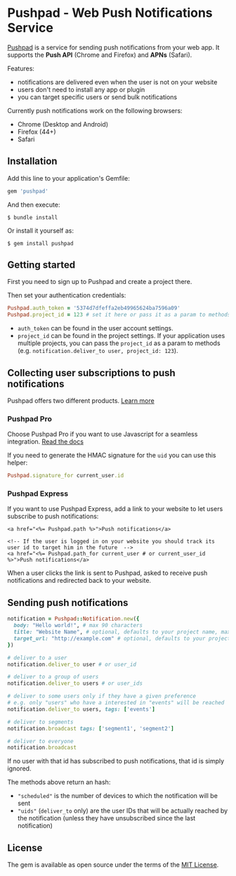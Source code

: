 # Pushpad - Web Push Notifications Service
 
[Pushpad](https://pushpad.xyz) is a service for sending push notifications from your web app. It supports the **Push API** (Chrome and Firefox) and **APNs** (Safari).

Features:

- notifications are delivered even when the user is not on your website
- users don't need to install any app or plugin
- you can target specific users or send bulk notifications

Currently push notifications work on the following browsers:

- Chrome (Desktop and Android)
- Firefox (44+)
- Safari

## Installation

Add this line to your application's Gemfile:

```ruby
gem 'pushpad'
```

And then execute:

    $ bundle install

Or install it yourself as:

    $ gem install pushpad

## Getting started

First you need to sign up to Pushpad and create a project there.

Then set your authentication credentials:

```ruby
Pushpad.auth_token = '5374d7dfeffa2eb49965624ba7596a09'
Pushpad.project_id = 123 # set it here or pass it as a param to methods later
```

- `auth_token` can be found in the user account settings. 
- `project_id` can be found in the project settings. If your application uses multiple projects, you can pass the `project_id` as a param to methods (e.g. `notification.deliver_to user, project_id: 123`).

## Collecting user subscriptions to push notifications

Pushpad offers two different products. [Learn more](https://pushpad.xyz/docs)

### Pushpad Pro

Choose Pushpad Pro if you want to use Javascript for a seamless integration. [Read the docs](https://pushpad.xyz/docs/pushpad_pro_getting_started)

If you need to generate the HMAC signature for the `uid` you can use this helper:

```ruby
Pushpad.signature_for current_user.id
```

### Pushpad Express

If you want to use Pushpad Express, add a link to your website to let users subscribe to push notifications: 

```erb
<a href="<%= Pushpad.path %>">Push notifications</a>

<!-- If the user is logged in on your website you should track its user id to target him in the future  -->
<a href="<%= Pushpad.path_for current_user # or current_user_id %>">Push notifications</a>
```

When a user clicks the link is sent to Pushpad, asked to receive push notifications and redirected back to your website.

## Sending push notifications

```ruby
notification = Pushpad::Notification.new({
  body: "Hello world!", # max 90 characters
  title: "Website Name", # optional, defaults to your project name, max 30 characters
  target_url: "http://example.com" # optional, defaults to your project website
})

# deliver to a user
notification.deliver_to user # or user_id

# deliver to a group of users
notification.deliver_to users # or user_ids

# deliver to some users only if they have a given preference
# e.g. only "users" who have a interested in "events" will be reached
notification.deliver_to users, tags: ['events']

# deliver to segments
notification.broadcast tags: ['segment1', 'segment2']

# deliver to everyone
notification.broadcast
```

If no user with that id has subscribed to push notifications, that id is simply ignored.

The methods above return an hash: 

- `"scheduled"` is the number of devices to which the notification will be sent
- `"uids"` (`deliver_to` only) are the user IDs that will be actually reached by the notification (unless they have unsubscribed since the last notification)

## License

The gem is available as open source under the terms of the [MIT License](http://opensource.org/licenses/MIT).

